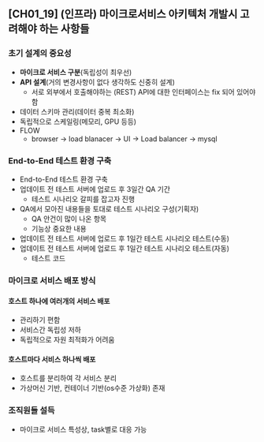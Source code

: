 ## [CH01_19] (인프라) 마이크로서비스 아키텍처 개발시 고려해야 하는 사항들

### 초기 설계의 중요성
- **마이크로 서비스 구분**(독립성이 최우선)
- **API 설계**(거의 변경사항이 없다 생각하도 신중히 설계)
  - 서로 외부에서 호출해야하는 (REST) API에 대한 인터페이스는 fix 되어 있어야 함
- 데이터 스키마 관리(데이터 중복 최소화)
- 독립적으로 스케일링(메모리, GPU 등등)
- FLOW
  - browser -> load blanacer -> UI -> Load balancer -> mysql

### End-to-End 테스트 환경 구축
- End-to-End 테스트 환경 구축
- 업데이트 전 테스트 서버에 업로드 후 3일간 QA 기간
  - 테스트 시나리오 갈피를 잡고자 진행
- QA에서 모아진 내용들을 토대로 테스트 시나리오 구성(기획자)
  - QA 안건이 많이 나온 항목
  - 기능상 중요한 내용
- 업데이트 전 테스트 서버에 업로드 후 1일간 테스트 시나리오 테스트(수동)
- 업데이트 전 테스트 서버에 업로드 후 1일간 테스트 시나리오 테스트(자동)
  - 테스트 코드

### 마이크로 서비스 배포 방식

#### 호스트 하나에 여러개의 서비스 배포
- 관리하기 편함
- 서비스간 독립성 저하
- 독립적으로 자원 최적화가 어려움

#### 호스트마다 서비스 하나씩 배포
- 호스트를 분리하여 각 서비스 분리
- 가상머신 기반, 컨테이너 기반(os수준 가상화) 존재

### 조직원들 설득
- 마이크로 서비스 특성상, task별로 대응 가능